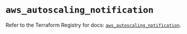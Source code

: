 # `aws_autoscaling_notification`

Refer to the Terraform Registry for docs: [`aws_autoscaling_notification`](https://registry.terraform.io/providers/hashicorp/aws/5.86.0/docs/resources/autoscaling_notification).
